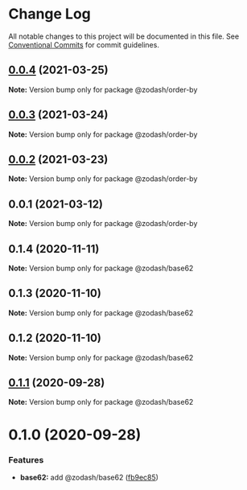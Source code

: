 # Change Log

All notable changes to this project will be documented in this file.
See [Conventional Commits](https://conventionalcommits.org) for commit guidelines.

## [0.0.4](https://github.com/zcorky/zodash/compare/@zodash/order-by@0.0.3...@zodash/order-by@0.0.4) (2021-03-25)

**Note:** Version bump only for package @zodash/order-by





## [0.0.3](https://github.com/zcorky/zodash/compare/@zodash/order-by@0.0.2...@zodash/order-by@0.0.3) (2021-03-24)

**Note:** Version bump only for package @zodash/order-by





## [0.0.2](https://github.com/zcorky/zodash/compare/@zodash/order-by@0.0.1...@zodash/order-by@0.0.2) (2021-03-23)

**Note:** Version bump only for package @zodash/order-by





## 0.0.1 (2021-03-12)

**Note:** Version bump only for package @zodash/order-by





## 0.1.4 (2020-11-11)

**Note:** Version bump only for package @zodash/base62





## 0.1.3 (2020-11-10)

**Note:** Version bump only for package @zodash/base62





## 0.1.2 (2020-11-10)

**Note:** Version bump only for package @zodash/base62





## [0.1.1](https://github.com/zcorky/zodash/compare/@zodash/base62@0.1.0...@zodash/base62@0.1.1) (2020-09-28)

**Note:** Version bump only for package @zodash/base62





# 0.1.0 (2020-09-28)


### Features

* **base62:** add @zodash/base62 ([fb9ec85](https://github.com/zcorky/zodash/commit/fb9ec8595ba9d521dd0227be224f066d2d5b42dc))
